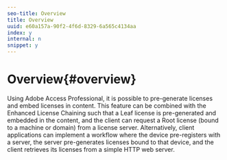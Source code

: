```yaml
---
seo-title: Overview
title: Overview
uuid: e60a157a-90f2-4f6d-8329-6a565c4134aa
index: y
internal: n
snippet: y
---
```


# Overview{#overview}

Using Adobe Access Professional, it is possible to pre-generate licenses and embed licenses in content. This feature can be combined with the Enhanced License Chaining such that a Leaf license is pre-generated and embedded in the content, and the client can request a Root license (bound to a machine or domain) from a license server. Alternatively, client applications can implement a workflow where the device pre-registers with a server, the server pre-generates licenses bound to that device, and the client retrieves its licenses from a simple HTTP web server. 
